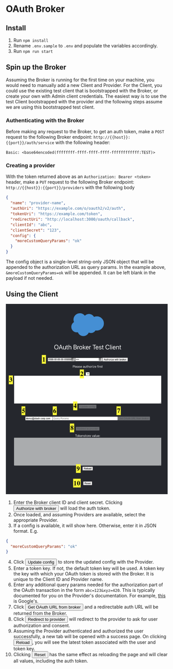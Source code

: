 # OAuth Broker

## Install

1. Run `npm install`
2. Rename `.env.sample` to `.env` and populate the variables accordingly.
3. Run `npm run start`

## Spin up the Broker

Assuming the Broker is running for the first time on your machine, you would need to manually add a new Client and Provider. For the Client, you could use the existing test client that is bootstrapped with the Broker, or create your own with Admin client credentials. The easiest way is to use the test Client bootstrapped with the provider and the following steps assume we are using this bootstrapped test client.

### Authenticating with the Broker

Before making any request to the Broker, to get an auth token, make a `POST` request to the following Broker endpoint: `http://{{host}}:{{port}}/auth/service` with the following header:

```
Basic: <base64encoded(ffffffff-ffff-ffff-ffff-ffffffffffff:TEST)>
```

### Creating a provider

With the token returned above as an `Authorization: Bearer <token>` header, make a `PUT` request to the following Broker endpoint: `http://{{host}}:{{port}}/providers` with the following body

```json
{
  "name": "provider-name",
  "authUri": "https://example.com/o/oauth2/v2/auth",
  "tokenUri": "https://example.com/token",
  "redirectUri": "http://localhost:3000/oauth/callback",
  "clientId": "abc",
  "clientSecret": "123",
  "config": {
    "moreCustomQueryParams": "ok"
  }
}
```

The config object is a single-level string-only JSON object that will be appended to the authorization URL as query params. In the example above, `&moreCustomQueryParams=ok` will be appended. It can be left blank in the payload if not needed.

## Using the Client

![Diagram](/public/diagram.png)

1. Enter the Broker client ID and client secret. Clicking <button>Authorize with broker</button> will load the auth token.
2. Once loaded, and assuming Providers are available, select the appropriate Provider.
3. If a config is available, it will show here. Otherwise, enter it in JSON format. E.g.

```json
{
  "moreCustomQueryParams": "ok"
}
```

4. Click <button>Update config</button> to store the updated config with the Provider.
5. Enter a token key. If not, the default token key will be used. A token key the key with which your OAuth token is stored with the Broker. It is unique to the Client ID and Provider name.
6. Enter any additional query params needed for the authorization part of the OAuth transaction in the form `abc=123&xyz=420`. This is typically documented for you on the Provider's documentation. For example, [this](https://developers.google.com/identity/protocols/oauth2/web-server#creatingclient) is Google's.
7. Click <button>Get OAuth URL from broker</button> and a redirectable auth URL will be returned from the Broker.
8. Click <button>Redirect to provider</button> will redirect to the provider to ask for user authorization and consent.
9. Assuming the Provider authenticated and authorized the user successfully, a new tab will be opened with a success page. On clicking <button>Reload</button>, you will see the latest token associated with the user and token key.
10. Clicking <button>Reset</button> has the same effect as reloading the page and will clear all values, including the auth token.
